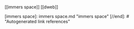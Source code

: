 [[immers space]]
[[dweb]]

[//begin]: # "Autogenerated link references for markdown compatibility"
[immers space]: immers space.md "immers space"
[//end]: # "Autogenerated link references"

